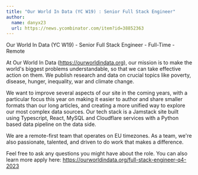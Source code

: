 ```yaml
---
title: "Our World In Data (YC W19) : Senior Full Stack Engineer"
author:
  name: danyx23
  url: https://news.ycombinator.com/item?id=38852363
---
```

Our World In Data (YC W19) - Senior Full Stack Engineer - Full-Time - Remote

At Our World In Data (<a href="https:&#x2F;&#x2F;ourworldindata.org">https:&#x2F;&#x2F;ourworldindata.org</a>), our mission is to make the world&#x27;s biggest problems understandable, so that we can take effective action on them. We publish research and data on crucial topics like poverty, disease, hunger, inequality, war and climate change.

We want to improve several aspects of our site in the coming years, with a particular focus this year on making it easier to author and share smaller formats than our long articles, and creating a more unified way to explore our most complex data sources. Our tech stack is a Jamstack site built using Typescript, React, MySQL and Cloudflare services with a Python based data pipeline on the data side.

We are a remote-first team that operates on EU timezones. As a team, we&#x27;re also passionate, talented, and driven to do work that makes a difference.

Feel free to ask any questions you might have about the role. You can also learn more apply here: <a href="https:&#x2F;&#x2F;ourworldindata.org&#x2F;full-stack-engineer-q4-2023">https:&#x2F;&#x2F;ourworldindata.org&#x2F;full-stack-engineer-q4-2023</a>
